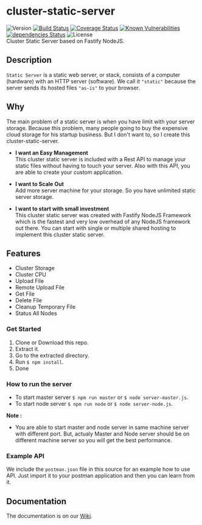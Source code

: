 # cluster-static-server
![Version](https://img.shields.io/github/package-json/v/aalfiann/cluster-static-server)
[![Build Status](https://travis-ci.com/aalfiann/cluster-static-server.svg?branch=master)](https://travis-ci.com/aalfiann/cluster-static-server)
[![Coverage Status](https://coveralls.io/repos/github/aalfiann/cluster-static-server/badge.svg?branch=master)](https://coveralls.io/github/aalfiann/cluster-static-server?branch=master)
[![Known Vulnerabilities](https://snyk.io//test/github/aalfiann/cluster-static-server/badge.svg?targetFile=package.json)](https://snyk.io//test/github/aalfiann/cluster-static-server?targetFile=package.json)
[![dependencies Status](https://david-dm.org/aalfiann/cluster-static-server/status.svg)](https://david-dm.org/aalfiann/cluster-static-server)
![License](https://img.shields.io/github/license/aalfiann/cluster-static-server)  
Cluster Static Server based on Fastify NodeJS.

## Description
`Static Server` is a static web server, or stack, consists of a computer (hardware) with an HTTP server (software). We call it `"static"` because the server sends its hosted files `"as-is"` to your browser.

## Why
The main problem of a static server is when you have limit with your server storage. Because this problem, many people going to buy the expensive cloud storage for his startup business. But I don't want to, so I create this cluster-static-server.

- **I want an Easy Management**  
  This cluster static server is included with a Rest API to manage your static files without having to touch your server. Also with this API, you are able to create your custom application.

- **I want to Scale Out**  
  Add more server machine for your storage. So you have unlimited static server storage.

- **I want to start with small investment**  
  This cluster static server was created with Fastify NodeJS Framework which is the fastest and very low overhead of any NodeJS framework out there. You can start with single or multiple shared hosting to implement this cluster static server.

## Features
- Cluster Storage
- Cluster CPU
- Upload File
- Remote Upload File
- Get File
- Delete File
- Cleanup Temporary File
- Status All Nodes

### Get Started
1. Clone or Download this repo.
2. Extract it.
3. Go to the extracted directory.
4. Run `$ npm install`.
5. Done

### How to run the server
- To start master server `$ npm run master` or `$ node server-master.js`.
- To start node server `$ npm run node` or `$ node server-node.js`.

**Note :**
- You are able to start master and node server in same machine server with different port. But, actualy Master and Node server should be on different machine server so you will get the best performance.

### Example API
We include the `postman.json` file in this source for an example how to use API. Just import it to your postman application and then you can learn from it.

## Documentation
The documentation is on our [Wiki](https://github.com/aalfiann/cluster-static-server/wiki). 